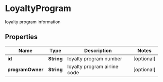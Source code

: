 

# LoyaltyProgram

loyalty program information

## Properties

| Name | Type | Description | Notes |
|------------ | ------------- | ------------- | -------------|
|**id** | **String** | loyalty program number |  [optional] |
|**programOwner** | **String** | loyalty program airline code |  [optional] |



